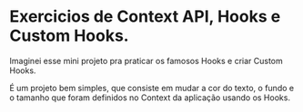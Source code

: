 # Exercicios de Context API, Hooks e Custom Hooks.

Imaginei esse mini projeto pra praticar os famosos Hooks e criar Custom Hooks.

É um projeto bem simples, que consiste em mudar a cor do texto, o fundo e o tamanho que foram definidos no Context da aplicação usando os Hooks.
